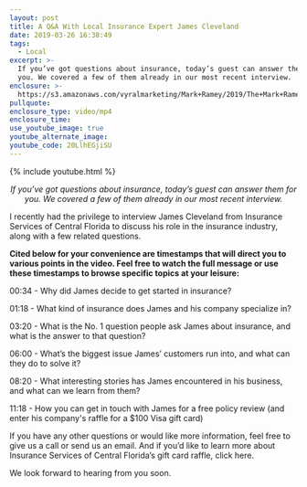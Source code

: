 ```yaml
---
layout: post
title: A Q&A With Local Insurance Expert James Cleveland
date: 2019-03-26 16:38:49
tags:
  - Local
excerpt: >-
  If you’ve got questions about insurance, today’s guest can answer them for
  you. We covered a few of them already in our most recent interview.
enclosure: >-
  https://s3.amazonaws.com/vyralmarketing/Mark+Ramey/2019/The+Mark+Ramey+Group-+Insurance+Interview.mp4
pullquote:
enclosure_type: video/mp4
enclosure_time:
use_youtube_image: true
youtube_alternate_image:
youtube_code: 20LlhEGjiSU
---
```


{% include youtube.html %}

<p style="text-align: center;"><em>If you’ve got questions about insurance, today’s guest can answer them for you. We covered a few of them already in our most recent interview.</em></p>

I recently had the privilege to interview James Cleveland from Insurance Services of Central Florida to discuss his role in the insurance industry, along with a few related questions.&nbsp;

**Cited below for your convenience are timestamps that will direct you to various points in the video. Feel free to watch the full message or use these timestamps to browse specific topics at your leisure:&nbsp;**

00:34 - Why did James decide to get started in insurance?

01:18 - What kind of insurance does James and his company specialize in?

03:20 - What is the No. 1 question people ask James about insurance, and what is the answer to that question?

06:00 - What’s the biggest issue James’ customers run into, and what can they do to solve it?

08:20 - What interesting stories has James encountered in his business, and what can we learn from them?

11:18 - How you can get in touch with James for a free policy review (and enter his company's raffle for a $100 Visa gift card)&nbsp;

If you have any other questions or would like more information, feel free to give us a call or send us an email. And if you’d like to learn more about Insurance Services of Central Florida’s gift card raffle, click here.

We look forward to hearing from you soon.&nbsp;